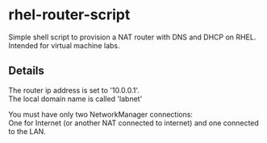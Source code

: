 # rhel-router-script
Simple shell script to provision a NAT router with DNS and DHCP on RHEL. Intended for virtual machine labs.

## Details
The router ip address is set to '10.0.0.1'.  
The local domain name is called 'labnet'  

You must have only two NetworkManager connections:  
One for Internet (or another NAT connected to internet) and one connected to the LAN.
